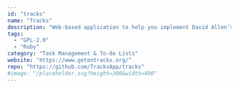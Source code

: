 ```yaml
---
id: "tracks"
name: "Tracks"
description: "Web-based application to help you implement David Allen’s [Getting Things Done™](https://en.wikipedia.org/wiki/Getting_Things_Done) methodology."
tags:
  - "GPL-2.0"
  - "Ruby"
category: "Task Management & To-do Lists"
website: "https://www.getontracks.org/"
repo: "https://github.com/TracksApp/tracks"
#image: "/placeholder.svg?height=300&width=400"
---
```


